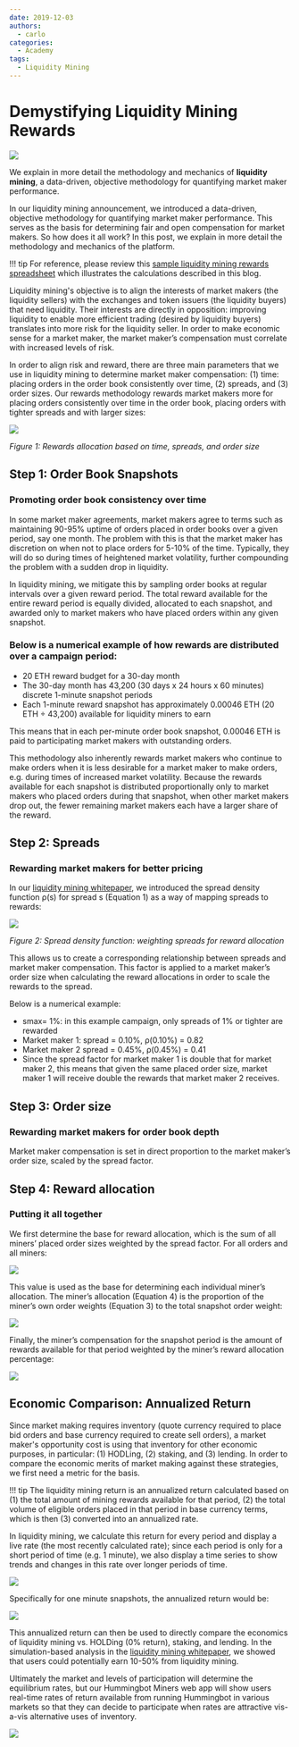 ```yaml
---
date: 2019-12-03
authors:
  - carlo
categories:
  - Academy
tags:
  - Liquidity Mining
---
```


# Demystifying Liquidity Mining Rewards

![](cover.webp)

We explain in more detail the methodology and mechanics of **liquidity mining**, a data-driven, objective methodology for quantifying market maker performance.

In our liquidity mining announcement, we introduced a data-driven, objective methodology for quantifying market maker performance. This serves as the basis for determining fair and open compensation for market makers. So how does it all work? In this post, we explain in more detail the methodology and mechanics of the platform.

<!-- more -->

!!! tip
    For reference, please review this [sample liquidity mining rewards spreadsheet](http://bit.ly/liquidityminingcalc) which illustrates the calculations described in this blog.

Liquidity mining's objective is to align the interests of market makers (the liquidity sellers) with the exchanges and token issuers (the liquidity buyers) that need liquidity. Their interests are directly in opposition: improving liquidity to enable more efficient trading (desired by liquidity buyers) translates into more risk for the liquidity seller. In order to make economic sense for a market maker, the market maker’s compensation must correlate with increased levels of risk.

In order to align risk and reward, there are three main parameters that we use in liquidity mining to determine market maker compensation: (1) time: placing orders in the order book consistently over time, (2) spreads, and (3) order sizes. Our rewards methodology rewards market makers more for placing orders consistently over time in the order book, placing orders with tighter spreads and with larger sizes:

![](./rewards-allocation-chart.png)

*Figure 1: Rewards allocation based on time, spreads, and order size*

## Step 1: Order Book Snapshots

### Promoting order book consistency over time

In some market maker agreements, market makers agree to terms such as maintaining 90-95% uptime of orders placed in order books over a given period, say one month. The problem with this is that the market maker has discretion on when not to place orders for 5-10% of the time. Typically, they will do so during times of heightened market volatility, further compounding the problem with a sudden drop in liquidity.

In liquidity mining, we mitigate this by sampling order books at regular intervals over a given reward period. The total reward available for the entire reward period is equally divided, allocated to each snapshot, and awarded only to market makers who have placed orders within any given snapshot.

### Below is a numerical example of how rewards are distributed over a campaign period:

* 20 ETH reward budget for a 30-day month
* The 30-day month has 43,200 (30 days x 24 hours x 60 minutes) discrete 1-minute snapshot periods
* Each 1-minute reward snapshot has approximately 0.00046 ETH (20 ETH ÷ 43,200) available for liquidity miners to earn

This means that in each per-minute order book snapshot, 0.00046 ETH is paid to participating market makers with outstanding orders.

This methodology also inherently rewards market makers who continue to make orders when it is less desirable for a market maker to make orders, e.g. during times of increased market volatility. Because the rewards available for each snapshot is distributed proportionally only to market makers who placed orders during that snapshot, when other market makers drop out, the fewer remaining market makers each have a larger share of the reward.

## Step 2: Spreads

### Rewarding market makers for better pricing

In our [liquidity mining whitepaper](../../../liquidity-mining.pdf), we introduced the spread density function ρ(s) for spread s (Equation 1) as a way of mapping spreads to rewards:

![](./spread-density-function-graph.png)

*Figure 2: Spread density function: weighting spreads for reward allocation*

This allows us to create a corresponding relationship between spreads and market maker compensation. This factor is applied to a market maker’s order size when calculating the reward allocations in order to scale the rewards to the spread.

Below is a numerical example:

* smax= 1%: in this example campaign, only spreads of 1% or tighter are rewarded
* Market maker 1: spread = 0.10%, ρ(0.10%) = 0.82
* Market maker 2 spread = 0.45%, ρ(0.45%) = 0.41
* Since the spread factor for market maker 1 is double that for market maker 2, this means that given the same placed order size, market maker 1 will receive double the rewards that market maker 2 receives.

## Step 3: Order size

### Rewarding market makers for order book depth
Market maker compensation is set in direct proportion to the market maker’s order size, scaled by the spread factor.

## Step 4: Reward allocation

### Putting it all together

We first determine the base for reward allocation, which is the sum of all miners’ placed order sizes weighted by the spread factor. For all orders and all miners:

![](./2-total-snapshot-weight.png)

This value is used as the base for determining each individual miner’s allocation. The miner’s allocation (Equation 4) is the proportion of the miner’s own order weights (Equation 3) to the total snapshot order weight:

![](./3_4-miners-allocation.png)

Finally, the miner’s compensation for the snapshot period is the amount of rewards available for that period weighted by the miner’s reward allocation percentage:

![](./5-miners-reward.png)

## Economic Comparison: Annualized Return

Since market making requires inventory (quote currency required to place bid orders and base currency required to create sell orders), a market maker's opportunity cost is using that inventory for other economic purposes, in particular: (1) HODLing, (2) staking, and (3) lending. In order to compare the economic merits of market making against these strategies, we first need a metric for the basis.

!!! tip
    The liquidity mining return is an annualized return calculated based on (1) the total amount of mining rewards available for that period, (2) the total volume of eligible orders placed in that period in base currency terms, which is then (3) converted into an annualized rate.

In liquidity mining, we calculate this return for every period and display a live rate (the most recently calculated rate); since each period is only for a short period of time (e.g. 1 minute), we also display a time series to show trends and changes in this rate over longer periods of time.

![](./6_7-liquidity-mining-return.png)

Specifically for one minute snapshots, the annualized return would be:

![](./8-annualized-return.png)

This annualized return can then be used to directly compare the economics of liquidity mining vs. HOLDing (0% return), staking, and lending. In the simulation-based analysis in the [liquidity mining whitepaper](../../../liquidity-mining.pdf), we showed that users could potentially earn 10-50% from liquidity mining.

Ultimately the market and levels of participation will determine the equilibrium rates, but our Hummingbot Miners web app will show users real-time rates of return available from running Hummingbot in various markets so that they can decide to participate when rates are attractive vis-a-vis alternative uses of inventory.

![](./8-markets-view.png)

